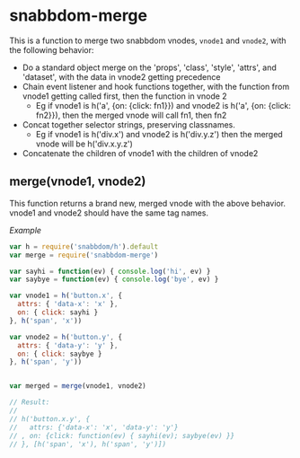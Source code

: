 # snabbdom-merge

This is a function to merge two snabbdom vnodes, `vnode1` and `vnode2`, with the following behavior:
* Do a standard object merge on the 'props', 'class', 'style', 'attrs', and 'dataset', with the data in vnode2 getting precedence
* Chain event listener and hook functions together, with the function from vnode1 getting called first, then the function in vnode 2
  * Eg if vnode1 is h('a', {on: {click: fn1}}) and vnode2 is h('a', {on: {click: fn2}}), then the merged vnode will call fn1, then fn2
* Concat together selector strings, preserving classnames.
  * Eg if vnode1 is h('div.x') and vnode2 is h('div.y.z') then the merged vnode will be h('div.x.y.z')
* Concatenate the children of vnode1 with the children of vnode2

## merge(vnode1, vnode2)

This function returns a brand new, merged vnode with the above behavior. vnode1 and vnode2 should have the same tag names.

_Example_

```js
var h = require('snabbdom/h').default
var merge = require('snabbdom-merge')

var sayhi = function(ev) { console.log('hi', ev) }
var saybye = function(ev) { console.log('bye', ev) }

var vnode1 = h('button.x', {
  attrs: { 'data-x': 'x' },
  on: { click: sayhi }
}, h('span', 'x'))

var vnode2 = h('button.y', {
  attrs: { 'data-y': 'y' },
  on: { click: saybye }
}, h('span', 'y'))


var merged = merge(vnode1, vnode2)

// Result:
// 
// h('button.x.y', {
//   attrs: {'data-x': 'x', 'data-y': 'y'}
// , on: {click: function(ev) { sayhi(ev); saybye(ev) }}
// }, [h('span', 'x'), h('span', 'y')])
```
